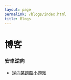 ```yaml
---
layout: page
permalink: /blogs/index.html
title: Blogs
---
```


# 博客

### 安卓逆向


- [逆向某跑酷小游戏](https://54huarui.github.io/blogs/paoku)


<br>

